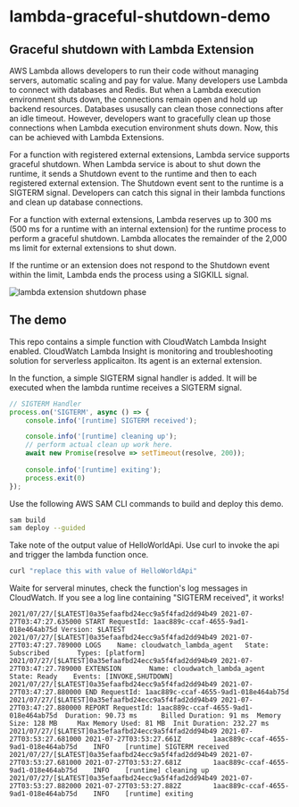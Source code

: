 # lambda-graceful-shutdown-demo

## Graceful shutdown with Lambda Extension

AWS Lambda allows developers to run their code without managing servers, automatic scaling and pay for value. Many developers use Lambda to connect with databases and Redis. But when a Lambda execution environment shuts down, the connections remain open and hold up backend resources. Databases ususally can clean those connections after an idle timeout. However, developers want to gracefully clean up those connections when Lambda execution environment shuts down. Now, this can be achieved with Lambda Extensions.

For a function with registered external extensions, Lambda service supports graceful shutdown. When Lambda service is about to shut down the runtime, it sends a Shutdown event to the runtime and then to each registered external extension. The Shutdown event sent to the runtime is a SIGTERM signal. Developers can catch this signal in their lambda functions and clean up database connections.

For a function with external extensions, Lambda reserves up to 300 ms (500 ms for a runtime with an internal extension) for the runtime process to perform a graceful shutdown. Lambda allocates the remainder of the 2,000 ms limit for external extensions to shut down.

If the runtime or an extension does not respond to the Shutdown event within the limit, Lambda ends the process using a SIGKILL signal.

![lambda extension shutdown phase](https://docs.aws.amazon.com/lambda/latest/dg/images/Shutdown-Phase.png)

## The demo

This repo contains a simple function with CloudWatch Lambda Insight enabled. CloudWatch Lambda Insight is monitoring and troubleshooting solution for serverless applicaiton. Its agent is an external extension.

In the function, a simple SIGTERM signal handler is added. It will be executed when the lambda runtime receives a SIGTERM signal.

```javascript
// SIGTERM Handler 
process.on('SIGTERM', async () => {
    console.info('[runtime] SIGTERM received');

    console.info('[runtime] cleaning up');
    // perform actual clean up work here. 
    await new Promise(resolve => setTimeout(resolve, 200));
    
    console.info('[runtime] exiting');
    process.exit(0)
});
```

Use the following AWS SAM CLI commands to build and deploy this demo.

```bash
sam build 
sam deploy --guided 
```

Take note of the output value of HelloWorldApi. Use curl to invoke the api and trigger the lambda function once.

```bash
curl "replace this with value of HelloWorldApi"
```

Waite for serveral minutes, check the function's log messages in CloudWatch. If you see a log line containing "SIGTERM received", it works!

```
2021/07/27/[$LATEST]0a35efaafbd24ecc9a5f4fad2dd94b49 2021-07-27T03:47:27.635000 START RequestId: 1aac889c-ccaf-4655-9ad1-018e464ab75d Version: $LATEST
2021/07/27/[$LATEST]0a35efaafbd24ecc9a5f4fad2dd94b49 2021-07-27T03:47:27.789000 LOGS    Name: cloudwatch_lambda_agent   State: Subscribed       Types: [platform]
2021/07/27/[$LATEST]0a35efaafbd24ecc9a5f4fad2dd94b49 2021-07-27T03:47:27.789000 EXTENSION       Name: cloudwatch_lambda_agent   State: Ready    Events: [INVOKE,SHUTDOWN]
2021/07/27/[$LATEST]0a35efaafbd24ecc9a5f4fad2dd94b49 2021-07-27T03:47:27.880000 END RequestId: 1aac889c-ccaf-4655-9ad1-018e464ab75d
2021/07/27/[$LATEST]0a35efaafbd24ecc9a5f4fad2dd94b49 2021-07-27T03:47:27.880000 REPORT RequestId: 1aac889c-ccaf-4655-9ad1-018e464ab75d  Duration: 90.73 ms      Billed Duration: 91 ms  Memory Size: 128 MB     Max Memory Used: 81 MB  Init Duration: 232.27 ms
2021/07/27/[$LATEST]0a35efaafbd24ecc9a5f4fad2dd94b49 2021-07-27T03:53:27.681000 2021-07-27T03:53:27.661Z        1aac889c-ccaf-4655-9ad1-018e464ab75d    INFO    [runtime] SIGTERM received
2021/07/27/[$LATEST]0a35efaafbd24ecc9a5f4fad2dd94b49 2021-07-27T03:53:27.681000 2021-07-27T03:53:27.681Z        1aac889c-ccaf-4655-9ad1-018e464ab75d    INFO    [runtime] cleaning up
2021/07/27/[$LATEST]0a35efaafbd24ecc9a5f4fad2dd94b49 2021-07-27T03:53:27.882000 2021-07-27T03:53:27.882Z        1aac889c-ccaf-4655-9ad1-018e464ab75d    INFO    [runtime] exiting
```
